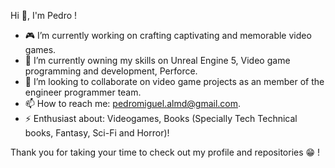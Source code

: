 Hi 👋, I'm Pedro !

- 🎮 I’m currently working on crafting captivating and memorable video games.
- 🌱 I’m currently owning my skills on Unreal Engine 5, Video game programming and development, Perforce.
- 🤝 I’m looking to collaborate on video game projects as an member of the engineer programmer team.
- 📫 How to reach me: pedromiguel.almd@gmail.com.
- ⚡ Enthusiast about: Videogames, Books (Specially Tech Technical books, Fantasy, Sci-Fi and Horror)!

Thank you for taking your time to check out my profile and repositories 😁 !
